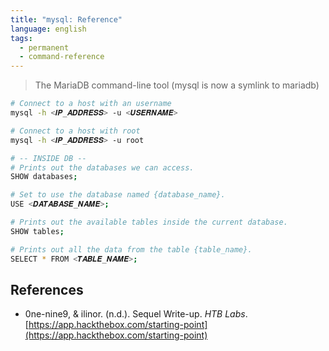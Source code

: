 ```yaml
---
title: "mysql: Reference"
language: english
tags:
  - permanent
  - command-reference
---
```



> The MariaDB command-line tool (mysql is now a symlink to mariadb)

```bash
# Connect to a host with an username
mysql -h <𝑰𝑷_𝑨𝑫𝑫𝑹𝑬𝑺𝑺> -u <𝑼𝑺𝑬𝑹𝑵𝑨𝑴𝑬>

# Connect to a host with root
mysql -h <𝑰𝑷_𝑨𝑫𝑫𝑹𝑬𝑺𝑺> -u root

# -- INSIDE DB --
# Prints out the databases we can access.
SHOW databases;

# Set to use the database named {database_name}.
USE <𝑫𝑨𝑻𝑨𝑩𝑨𝑺𝑬_𝑵𝑨𝑴𝑬>;

# Prints out the available tables inside the current database.
SHOW tables;

# Prints out all the data from the table {table_name}.
SELECT * FROM <𝑻𝑨𝑩𝑳𝑬_𝑵𝑨𝑴𝑬>;
```

## References

- 0ne-nine9, & ilinor. (n.d.). <span class="reference-title">Sequel Write-up</span>. _HTB Labs_. [https://app.hackthebox.com/starting-point](https://app.hackthebox.com/starting-point)
